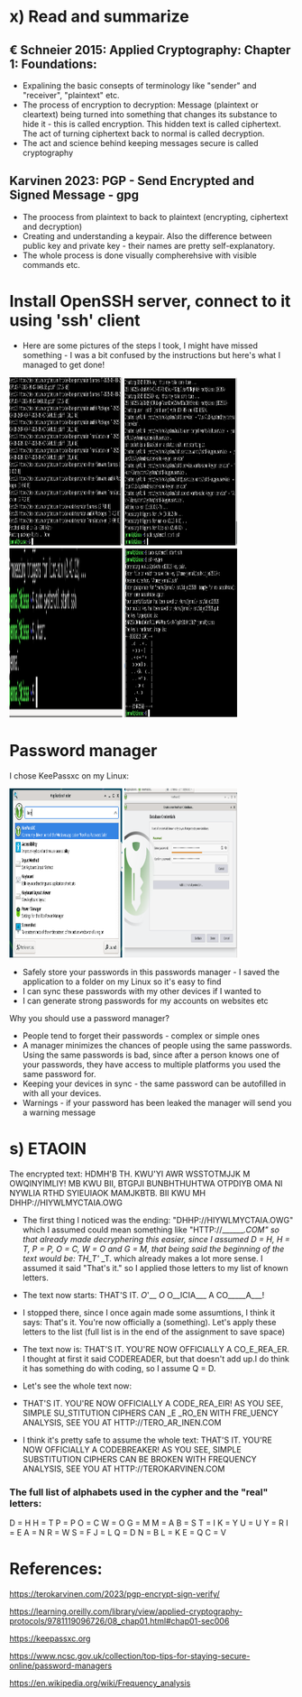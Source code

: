 # x) Read and summarize

## € Schneier 2015: Applied Cryptography: Chapter 1: Foundations:
- Expalining the basic consepts of terminology like "sender" and "receiver", "plaintext" etc.
- The process of encryption to decryption: Message (plaintext or cleartext) being turned into something that changes its substance to hide it - this is called encryption. This hidden text is called ciphertext. The act of turning ciphertext back to normal is called decryption. 
- The act and science behind keeping messages secure is called cryptography
  
## Karvinen 2023: PGP - Send Encrypted and Signed Message - gpg
- The proocess from plaintext to back to plaintext (encrypting, ciphertext and decryption)
- Creating and understanding a keypair. Also the difference between public key and private key - their names are pretty self-explanatory.
- The whole process is done visually compherehsive with visible commands etc.

# Install OpenSSH server, connect to it using 'ssh' client

- Here are some pictures of the steps I took, I might have missed something - I was a bit confused by the instructions but here's what I managed to get done!

<img src="part1.png" width="200" height="300">
<img src="part2.png" width="200" height="300">
<img src="part3.png" width="200" height="300">
<img src="part4.png" width="200" height="300">

# Password manager
I chose KeePassxc on my Linux:

<img src="passwords1.png" width="200" height="300">
<img src="passwords2.png" width="200" height="300">

- Safely store your passwords in this passwords manager - I saved the application to a folder on my Linux so it's easy to find
- I can sync these passwords with my other devices if I wanted to
- I can generate strong passwords for my accounts on websites etc


Why you should use a password manager?
- People tend to forget their passwords - complex or simple ones
- A manager minimizes the chances of people using the same passwords. Using the same passwords is bad, since after a person knows one of your passwords, they have access to multiple platforms you used the same password for.
- Keeping your devices in sync - the same password can be autofilled in with all your devices.
- Warnings - if your password has been leaked the manager will send you a warning message

# s) ETAOIN
The encrypted text: HDMH'B TH. KWU'YI AWR WSSTOTMJJK M OWQINYIMLIY! MB KWU BII, BTGPJI BUNBHTHUHTWA OTPDIYB OMA NI NYWLIA RTHD SYIEUIAOK MAMJKBTB. BII KWU MH DHHP://HIYWLMYCTAIA.OWG

- The first thing I noticed was the ending: "DHHP://HIYWLMYCTAIA.OWG" which I assumed could mean something like "HTTP://_______.COM" so that already made decryphering this easier, since I assumed D = H, H = T, P = P, O = C, W = O and G = M, that being said the beginning of the text would be: TH_T'_ _T. which already makes a lot more sense. I assumed it said "That's it." so I applied those letters to my list of known letters.

- The text now starts: THAT'S IT. _O_'__ _O_ O__ICIA___ A CO_____A___!
- I stopped there, since I once again made some assumtions, I think it says: That's it. You're now officially a (something). Let's apply these letters to the list (full list is in the end of the assignment to save space)

- The text now is: THAT'S IT. YOU'RE NOW OFFICIALLY A CO_E_REA_ER. I thought at first it said CODEREADER, but that doesn't add up.I do think it has something do with coding, so I assume Q = D.
- Let's see the whole text now:
- THAT'S IT. YOU'RE NOW OFFICIALLY A CODE_REA_EIR! AS YOU SEE, SIMPLE SU_STITUTION CIPHERS CAN _E _RO_EN WITH FRE_UENCY ANALYSIS, SEE YOU AT HTTP://TERO_AR_INEN.COM

- I think it's pretty safe to assume the whole text: THAT'S IT. YOU'RE NOW OFFICIALLY A CODEBREAKER! AS YOU SEE, SIMPLE SUBSTITUTION CIPHERS CAN BE BROKEN WITH FREQUENCY ANALYSIS, SEE YOU AT HTTP://TEROKARVINEN.COM

### The full list of alphabets used in the cypher and the "real" letters:

D = H
H = T
P = P
O = C
W = O
G = M
M = A
B = S
T = I
K = Y
U = U
Y = R
I = E
A = N
R = W
S = F
J = L
Q = D
N = B
L = K
E = Q
C = V

# References:

https://terokarvinen.com/2023/pgp-encrypt-sign-verify/

https://learning.oreilly.com/library/view/applied-cryptography-protocols/9781119096726/08_chap01.html#chap01-sec006

https://keepassxc.org

https://www.ncsc.gov.uk/collection/top-tips-for-staying-secure-online/password-managers

https://en.wikipedia.org/wiki/Frequency_analysis

